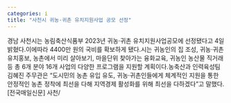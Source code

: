 ```yaml
---
categories: i
title: "사천시 귀농·귀촌 유치지원사업 공모 선정"
---
```

경남 사천시는 농림축산식품부 2023년 귀농·귀촌 유치지원사업공모에 선정됐다고 4일 밝혔다.이에따라 4400만 원의 국비를 확보하게 됐다.시는 귀농인의 집 조성, 귀농·귀촌 유치홍보, 농촌에서 미리 살아보기, 마을단위 찾아가는 융화교육, 귀농인 농산물 직거래 등 총 6개 분야 16개 사업의 다양한 프로그램을 지원할 계획이다.농축산과 인력육성팀 김혜진 주무관은 “도시민의 농촌 유입 유도, 귀농·귀촌인들에게 체계적인 지원을 통한 안정적인 농촌 정착에 최선을 다해 지역경제 활성화를 위해 최선을 다하겠다”고 말했다.[전국매일신문] 사천/